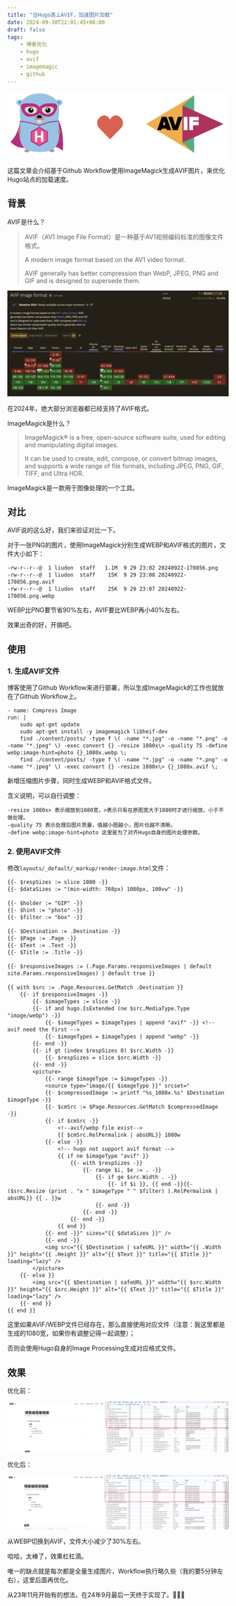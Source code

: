 ```yaml
---
title: "当Hugo遇上AVIF，加速图片加载"
date: 2024-09-30T22:01:45+08:00
draft: false
tags:
    - 博客优化
    - hugo
    - avif
    - imagemagic
    - github
---
```


![avif-on-hugo](avif-on-hugo.png)

这篇文章会介绍基于Github Workflow使用ImageMagick生成AVIF图片，来优化Hugo站点的加载速度。

## 背景

AVIF是什么？

> AVIF（AV1 Image File Format）是一种基于AV1视频编码标准的图像文件格式。
> 
> A modern image format based on the AV1 video format. 
> 
> AVIF generally has better compression than WebP, JPEG, PNG and GIF and is designed to supersede them.

![browser support avif](support.png)

在2024年，绝大部分浏览器都已经支持了AVIF格式。

ImageMagick是什么？

> ImageMagick® is a free, open-source software suite, used for editing and manipulating digital images. 
> 
> It can be used to create, edit, compose, or convert bitmap images, and supports a wide range of file formats, including JPEG, PNG, GIF, TIFF, and Ultra HDR.

ImageMagick是一款用于图像处理的一个工具。

## 对比

AVIF说的这么好，我们来验证对比一下。

对于一张PNG的图片，使用ImageMagick分别生成WEBP和AVIF格式的图片，文件大小如下：

```
-rw-r--r--@  1 liudon  staff   1.1M  9 29 23:02 20240922-170856.png
-rw-r--r--@  1 liudon  staff    15K  9 29 23:08 20240922-170856.png.avif
-rw-r--r--@  1 liudon  staff    25K  9 29 23:07 20240922-170856.png.webp
```

WEBP比PNG要节省90%左右，AVIF要比WEBP再小40%左右。

效果出奇的好，开搞吧。

## 使用

### 1. 生成AVIF文件

博客使用了Github Workflow来进行部署，所以生成ImageMagick的工作也就放在了Github Workflow上。

```
- name: Compress Image
run: |
    sudo apt-get update
    sudo apt-get install -y imagemagick libheif-dev
    find ./content/posts/ -type f \( -name "*.jpg" -o -name "*.png" -o -name "*.jpeg" \) -exec convert {} -resize 1080x\> -quality 75 -define webp:image-hint=photo {}_1080x.webp \;
    find ./content/posts/ -type f \( -name "*.jpg" -o -name "*.png" -o -name "*.jpeg" \) -exec convert {} -resize 1080x\> {}_1080x.avif \;
```

新增压缩图片步骤，同时生成WEBP和AVIF格式文件。

含义说明，可以自行调整：

```
-resize 1080x> 表示缩放到1080宽，>表示只有在原图宽大于1080时才进行缩放，小于不做处理。
-quality 75 表示处理后图片质量，值越小图越小，图片也越不清晰。
-define webp:image-hint=photo 这里是为了对齐Hugo自身的图片处理参数。
```

### 2. 使用AVIF文件

修改`layouts/_default/_markup/render-image.html`文件：

```
{{- $respSizes := slice 1080 -}}
{{- $dataSizes := "(min-width: 768px) 1080px, 100vw" -}}

{{- $holder := "GIP" -}}
{{- $hint := "photo" -}}
{{- $filter := "box" -}}

{{- $Destination := .Destination -}}
{{- $Page := .Page -}}
{{- $Text := .Text -}}
{{- $Title := .Title -}}

{{- $responsiveImages := (.Page.Params.responsiveImages | default site.Params.responsiveImages) | default true }}

{{ with $src := .Page.Resources.GetMatch .Destination }}
	{{- if $responsiveImages -}}
		{{- $imageTypes := slice -}}
		{{- if and hugo.IsExtended (ne $src.MediaType.Type "image/webp") -}}
			{{- $imageTypes = $imageTypes | append "avif" -}} <!-- avif need the first -->
			{{- $imageTypes = $imageTypes | append "webp" -}}
		{{- end -}}
		{{- if gt (index $respSizes 0) $src.Width -}}
			{{- $respSizes = slice $src.Width -}}
		{{- end -}}
		<picture>
			{{- range $imageType := $imageTypes -}}
			<source type="image/{{ $imageType }}" srcset="
			{{- $compressedImage := printf "%s_1080x.%s" $Destination $imageType -}}
			{{- $cmSrc := $Page.Resources.GetMatch $compressedImage -}}
			{{- if $cmSrc -}}
                <!--avif/webp file exist-->
				{{ $cmSrc.RelPermalink | absURL}} 1080w
			{{- else -}}
				<!-- hugo not support avif format -->
				{{ if ne $imageType "avif" }}
					{{- with $respSizes -}}
						{{- range $i, $e := . -}}
							{{- if ge $src.Width . -}}
								{{- if $i }}, {{ end -}}{{- ($src.Resize (print . "x " $imageType " " $filter) ).RelPermalink | absURL}} {{ . }}w
							{{- end -}}
						{{- end -}}
					{{- end -}}
				{{ end }}
			{{- end -}}" sizes="{{ $dataSizes }}" />
			{{- end -}}
			<img src="{{ $Destination | safeURL }}" width="{{ .Width }}" height="{{ .Height }}" alt="{{ $Text }}" title="{{ $Title }}" loading="lazy" />
		</picture>
	{{- else }}
		<img src="{{ $Destination | safeURL }}" width="{{ $src.Width }}" height="{{ $src.Height }}" alt="{{ $Text }}" title="{{ $Title }}" loading="lazy" />
	{{- end }}
{{ end }}
```

这里如果AVIF/WEBP文件已经存在，那么直接使用对应文件（注意：我这里都是生成的1080宽，如果你有调整记得一起调整）；

否则会使用Hugo自身的Image Processing生成对应格式文件。

## 效果

优化前：

![optimize before](before.jpg)

优化后：

![optimize after](after.jpg)

从WEBP切换到AVIF，文件大小减少了30%左右。

哈哈，太棒了，效果杠杠滴。

唯一的缺点就是每次都是全量生成图片，Workflow执行略久些（我的要5分钟左右），这里后面再优化。

从23年11月开始有的想法，在24年9月最后一天终于实现了。🎉🎉🎉

